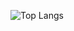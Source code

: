 ![Top Langs](https://github-readme-stats.vercel.app/api/top-langs/?username=sss9311751&layout=compact)



